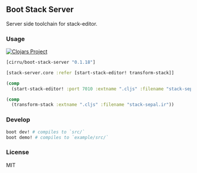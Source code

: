 
Boot Stack Server
----

Server side toolchain for stack-editor.

### Usage

[![Clojars Project](https://img.shields.io/clojars/v/cirru/boot-stack-server.svg)](https://clojars.org/cirru/boot-stack-server)

```clojure
[cirru/boot-stack-server "0.1.18"]
```

```clojure
[stack-server.core :refer [start-stack-editor! transform-stack]]

(comp
  (start-stack-editor! :port 7010 :extname ".cljs" :filename "stack-sepal.ir"))

(comp
  (transform-stack :extname ".cljs" :filename "stack-sepal.ir"))
```

### Develop

```bash
boot dev! # compiles to `src/`
boot demo! # compiles to `example/src/`
```

### License

MIT
